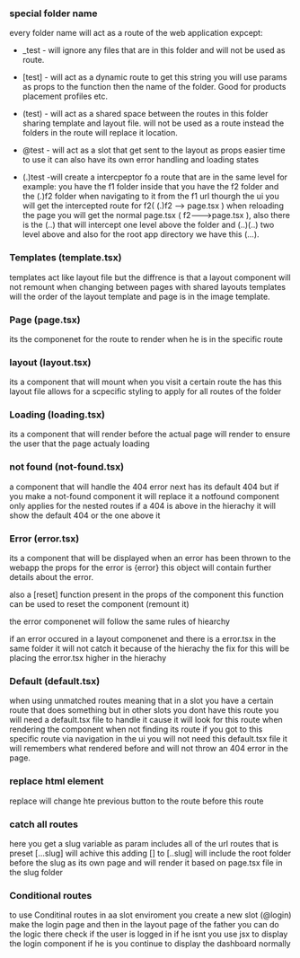 
### special folder name

every folder name will act as a route of the web application expcept:

* _test - will ignore any files that are in this folder and will not be used as route.


* [test] - will act as a dynamic route to get this string you will use params as props to the function then the name of
the folder. Good for products placement profiles etc.

* (test) - will act as a shared space between the routes in this folder sharing template and layout file.
will not be used as a route instead the folders in the route will replace it location.

* @test - will act as a slot that get sent to the layout as props easier time to use it can also have its own error handling and loading states

* (.)test -will create a intercpeptor fo a route that are in the same level for example: you have the f1 folder inside that you have the f2 folder and the (.)f2 folder when navigating to it from the f1 url thourgh the ui you will get the intercepted route for f2( (.)f2 --> page.tsx ) when reloading the page you will get the normal page.tsx ( f2--->page.tsx ), also there is the (..) that will intercept one level above the folder and (..)(..) two level above and also for the root app directory we have this (...).



### Templates (template.tsx)

templates act like layout file but the diffrence is that a layout component will not remount when changing between pages with shared layouts templates will the order of the layout template and page is in the image template.

### Page (page.tsx)

its the componenet for the route to render when he is in the specific route

### layout (layout.tsx)

its a component that will mount when you visit a certain route the has this layout file allows for a scpecific styling to apply for all routes of the folder

### Loading (loading.tsx)


its a component that will render before the actual page will render to ensure the user that the page actualy loading


### not found (not-found.tsx)

a component that will handle the 404 error next has its default 404 but if  you make a not-found component it will replace it a notfound component only applies for the nested routes if a 404 is above in the hierachy it will show the default 404 or the one above it

### Error (error.tsx)

 its a component that will be displayed when an error has been thrown to the webapp the props for the error is {error}
this object will contain further details about the error.

 also a [reset] function present in the props of the component this function can be used to reset the component (remount it)

 the error componenet will follow the same rules of hiearchy

 if an error occured in a layout componenet and there is a error.tsx in the same folder it will not catch it because of the hierachy the fix for this will be placing the error.tsx higher in the hierachy

### Default (default.tsx)

when using unmatched routes meaning that in a slot you have a certain route that does something but in other slots you dont have this route you will need a default.tsx file to handle it cause it will look for this route when rendering the component when not finding its route if you got to this specific route via navigation in the ui you will not need this default.tsx file it will remembers what rendered before and will not throw an 404 error in the page.

### replace html element

replace will change hte previous button to the route before this route



### catch all routes

here you get a slug variable as param includes all of the url routes that is preset [...slug] will achive this
adding [] to [..slug] will include the root folder before the slug as its own page and will render it based on 
page.tsx file in the slug folder

### Conditional  routes

to use Conditinal routes in aa slot enviroment you create a new slot (@login) make the login page and then in the layout page of the father you can do the logic there check if the user is logged in if he isnt you use jsx to display the login component if he is you continue to display the dashboard normally